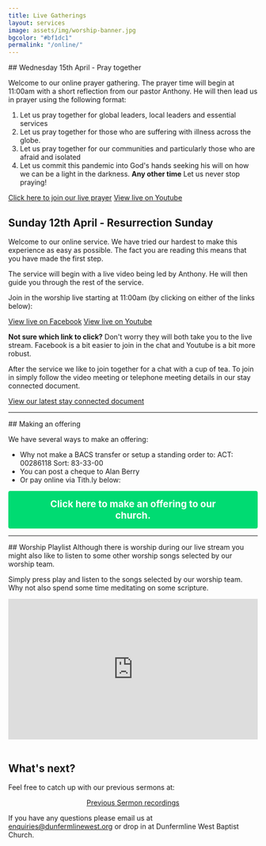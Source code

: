 ```yaml
---
title: Live Gatherings
layout: services
image: assets/img/worship-banner.jpg
bgcolor: "#bf1dc1"
permalink: "/online/"
---
```


<div class="col-lg-12 text-normal">
## Wednesday 15th April - Pray together

Welcome to our online prayer gathering. The prayer time will begin at 11:00am with a short reflection from our pastor Anthony. He will then lead us in prayer using the following format:

1. Let us pray together for global leaders, local leaders and essential services
2. Let us pray together for those who are suffering with illness across the globe.
3. Let us pray together for our communities and particularly those who are afraid and isolated
4. Let us commit this pandemic into God's hands seeking his will on how we can be a light in the darkness.
<b>Any other time</b> Let us never stop praying!

<span class='center'>
                        <a href='https://www.facebook.com/dunfermlinewest/live/' class="btn btn-xl btn-success call2action mt-4" target='_blank'>Click here to join our live prayer</a>
                        <a href='https://youtu.be/W3mQSC_delk' class="btn btn-xl btn-success mt-4 call2action" target='_blank'>View live on Youtube</a>
</span>

## Sunday 12th April - Resurrection Sunday

Welcome to our online service. We have tried our hardest to make this experience as easy as possible. The fact you are reading this means that you have made the first step.


The service will begin with a live video being led by Anthony. He will then guide you through the rest of the service. 

Join in the worship live starting at 11:00am (by clicking on either of the links below):

<span class='center'>
                        <a href='https://www.facebook.com/dunfermlinewest/live/' class="btn btn-xl btn-success call2action mt-4" target='_blank'>View live on Facebook</a>
                        <a href='https://youtu.be/klvTupVsrzk' class="btn btn-xl btn-success mt-4 call2action" target='_blank'>View live on Youtube</a>
</span>


<b>Not sure which link to click?</b> Don't worry they will both take you to the live stream. Facebook is a bit easier to join in the chat and Youtube is a bit more robust.


After the service we like to join together for a chat with a cup of tea. To join in simply follow the video meeting or telephone meeting details in our stay connected document.

<a href='https://dunfermlinewest.org/assets/files/dwbc-stay-connected.v4.pdf' target='_blank'>View our latest stay connected document</a>

<hr/>
## Making an offering

We have several ways to make an offering:
* Why not make a BACS transfer or setup a standing order to: ACT: 00286118 Sort: 83-33-00
* You can post a cheque to Alan Berry
* Or pay online via Tith.ly below:

<button class="tithely-give-btn" style="background-color: #00DB72;font-family: inherit;font-weight: bold;font-size: 19px; padding: 15px 70px; border-radius: 4px; cursor: pointer; background-image: none; color: white; text-shadow: none; display: inline-block; float: none; border: none;" data-church-id="1311056">Click here to make an offering to our church.</button>
<script src="https://tithe.ly/widget/v3/give.js?3"></script>
<script>
var tw = create_tithely_widget();
</script>

<hr/>
## Worship Playlist
Although there is worship during our live stream you might also like to listen to some other worship songs selected by our worship team.

Simply press play and listen to the songs selected by our worship team. Why not also spend some time meditating on some scripture.
<div style="width: 100%; max-width: 800px; max-height: 650px;"><div style="position: relative; padding-bottom: 56.25%; width: 100%;"><iframe src="https://www.youtube.com/embed/videoseries?list=PLWewcFMHTJ0FjGKggn1g7DvlNNI68px3C" frameborder="0" allow="accelerometer; autoplay; encrypted-media; gyroscope; picture-in-picture" allowfullscreen style="position: absolute; top: 0; left: 0; width: 100%; height: 100%;"></iframe></div></div>


<br />

## What's next?

<p>Feel free to catch up with our previous sermons at:</p>
<p style='text-align: center'>
<a class='btn btn-primary  call2action' href='{{ site.url }}/videos/' alt='View sermons on Youtube' target='_blank'>Previous Sermon recordings</a>
</p>
<p>
If you have any questions please email us at <a href='mailto:enquiries@dunfermlinewest.org?subject=kidzclub'>enquiries@dunfermlinewest.org</a> or drop in at Dunfermline West Baptist Church.
</p>
</div>